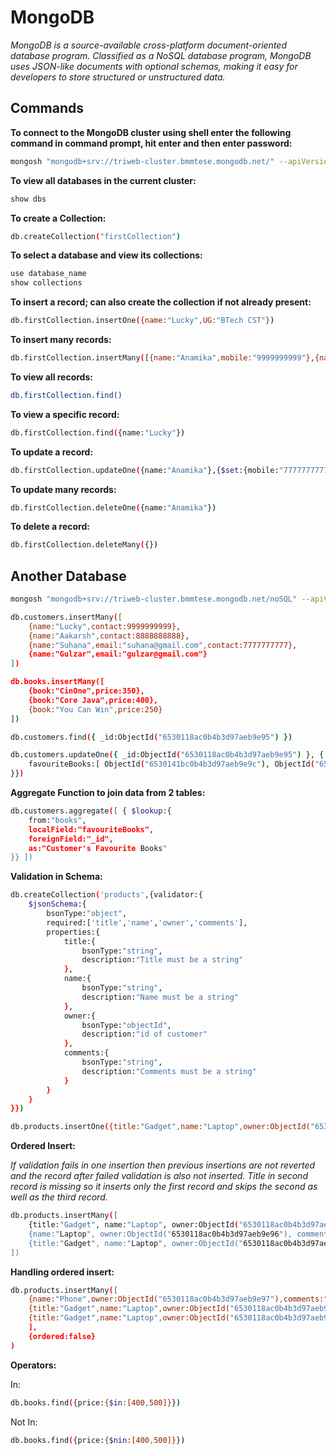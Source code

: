 # MongoDB

_MongoDB is a source-available cross-platform document-oriented database program. Classified as a NoSQL database program, MongoDB uses JSON-like documents with optional schemas, making it easy for developers to store structured or unstructured data._

## Commands

**To connect to the MongoDB cluster using shell enter the following command in command prompt, hit enter and then enter password:**

```bash
mongosh "mongodb+srv://triweb-cluster.bmmtese.mongodb.net/" --apiVersion 1 --username luckyrathoreofficial
```

**To view all databases in the current cluster:**
```bash
show dbs
```

**To create a Collection:**
```bash
db.createCollection("firstCollection")
```

**To select a database and view its collections:**
```bash
use database_name
show collections
```

**To insert a record; can also create the collection if not already present:**

```bash
db.firstCollection.insertOne({name:"Lucky",UG:"BTech CST"})
```

**To insert many records:**

```bash
db.firstCollection.insertMany([{name:"Anamika",mobile:"9999999999"},{name:"Aakarsh",email:"aakarsh@gmail.com",phone:"8888888888"}])
```

**To view all records:**
```bash
db.firstCollection.find()
```

**To view a specific record:**
```bash
db.firstCollection.find({name:"Lucky"})
```

**To update a record:**
```bash
db.firstCollection.updateOne({name:"Anamika"},{$set:{mobile:"7777777777"}})
```

**To update many records:**
```bash
db.firstCollection.deleteOne({name:"Anamika"})
```

**To delete a record:**
```bash
db.firstCollection.deleteMany({})
```

## Another Database

```bash
mongosh "mongodb+srv://triweb-cluster.bmmtese.mongodb.net/noSQL" --apiVersion 1 --username luckyrathoreofficial

db.customers.insertMany([
    {name:"Lucky",contact:9999999999},
    {name:"Aakarsh",contact:8888888888},
    {name:"Suhana",email:"suhana@gmail.com",contact:7777777777},
    {name:"Gulzar",email:"gulzar@gmail.com"}
])

db.books.insertMany([
    {book:"CinOne",price:350},
    {book:"Core Java",price:400},
    {book:"You Can Win",price:250}
])

db.customers.find({ _id:ObjectId("6530118ac0b4b3d97aeb9e95") })

db.customers.updateOne({ _id:ObjectId("6530118ac0b4b3d97aeb9e95") }, { $set:{
    favouriteBooks:[ ObjectId("6530141bc0b4b3d97aeb9e9c"), ObjectId("6530141bc0b4b3d97aeb9e9e") ]
}})

```

**Aggregate Function to join data from 2 tables:**

```bash
db.customers.aggregate([ { $lookup:{
    from:"books",
    localField:"favouriteBooks",
    foreignField:"_id",
    as:"Customer's Favourite Books"
}} ])
```

**Validation in Schema:**

```bash
db.createCollection('products',{validator:{
    $jsonSchema:{
        bsonType:"object",
        required:['title','name','owner','comments'],
        properties:{
            title:{
                bsonType:"string",
                description:"Title must be a string"
            },
            name:{
                bsonType:"string",
                description:"Name must be a string"
            },
            owner:{
                bsonType:"objectId",
                description:"id of customer"
            },
            comments:{
                bsonType:"string",
                description:"Comments must be a string"
            }
        }
    }
}})
```

```bash
db.products.insertOne({title:"Gadget",name:"Laptop",owner:ObjectId("6530118ac0b4b3d97aeb9e96"),comments:"Light and Portable"})
```

**Ordered Insert:**

_If validation fails in one insertion then previous insertions are not reverted and the record after failed validation is also not inserted. Title in second record is missing so it inserts only the first record and skips the second as well as the third record._

```bash
db.products.insertMany([
    {title:"Gadget", name:"Laptop", owner:ObjectId("6530118ac0b4b3d97aeb9e95"), comments:"8 GB RAM"},
    {name:"Laptop", owner:ObjectId("6530118ac0b4b3d97aeb9e96"), comments:"8 GB RAM"},
    {title:"Gadget", name:"Laptop", owner:ObjectId("6530118ac0b4b3d97aeb9e97"), comments:"i3 Processor"}
])
```

**Handling ordered insert:**

```bash
db.products.insertMany([
    {name:"Phone",owner:ObjectId("6530118ac0b4b3d97aeb9e97"),comments:"2 GB RAM"},
    {title:"Gadget",name:"Laptop",owner:ObjectId("6530118ac0b4b3d97aeb9e96"),comments:"Black with backlit keyboard"},
    {title:"Gadget",name:"Laptop",owner:ObjectId("6530118ac0b4b3d97aeb9e95"),comments:"i7 Processor"}
    ],
    {ordered:false}
)
```

**Operators:**

In:
```bash
db.books.find({price:{$in:[400,500]}})
```

Not In:
```bash
db.books.find({price:{$nin:[400,500]}})
```
